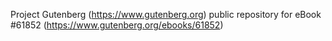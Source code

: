 Project Gutenberg (https://www.gutenberg.org) public repository for eBook #61852 (https://www.gutenberg.org/ebooks/61852)

